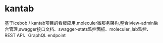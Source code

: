 # kantab
基于icebob / kantab项目的看板应用,moleculer微服务架构,整合iview-admin后台管理,swagger接口文档、swagger-stats监控面板、moleculer_lab监控、REST API、GraphQL endpoint
